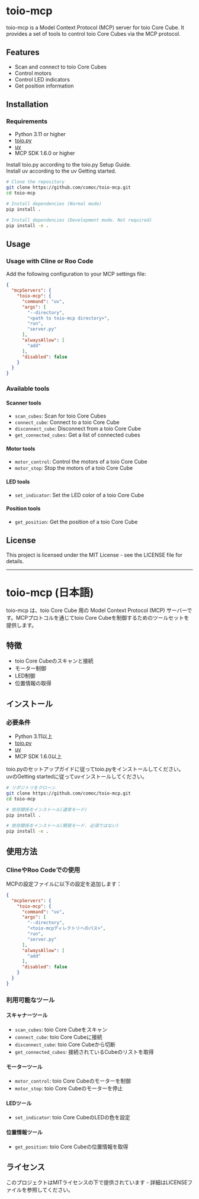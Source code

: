 # toio-mcp

toio-mcp is a Model Context Protocol (MCP) server for toio Core Cube. It provides a set of tools to control toio Core Cubes via the MCP protocol.

## Features

- Scan and connect to toio Core Cubes
- Control motors
- Control LED indicators
- Get position information

## Installation

### Requirements

- Python 3.11 or higher
- [toio.py](https://github.com/toio/toio.py)
- [uv](https://docs.astral.sh/uv/)
- MCP SDK 1.6.0 or higher

Install toio.py according to the toio.py Setup Guide.  
Install uv according to the uv Getting started.

```bash
# Clone the repository
git clone https://github.com/comoc/toio-mcp.git
cd toio-mcp

# Install dependencies (Normal mode)
pip install .

# Install dependencies (Development mode. Not required)
pip install -e .
```

## Usage

### Usage with Cline or Roo Code

Add the following configuration to your MCP settings file:

```json
{
  "mcpServers": {
    "toio-mcp": {
      "command": "uv",
      "args": [
        "--directory",
        "<path to toio-mcp directory>",
        "run",
        "server.py"
      ],
      "alwaysAllow": [
        "add"
      ],
      "disabled": false
    }
  }
}
```

### Available tools

#### Scanner tools

- `scan_cubes`: Scan for toio Core Cubes
- `connect_cube`: Connect to a toio Core Cube
- `disconnect_cube`: Disconnect from a toio Core Cube
- `get_connected_cubes`: Get a list of connected cubes

#### Motor tools

- `motor_control`: Control the motors of a toio Core Cube
- `motor_stop`: Stop the motors of a toio Core Cube

#### LED tools

- `set_indicator`: Set the LED color of a toio Core Cube

#### Position tools

- `get_position`: Get the position of a toio Core Cube

## License

This project is licensed under the MIT License - see the LICENSE file for details.

---

# toio-mcp (日本語)

toio-mcp は、toio Core Cube 用の Model Context Protocol (MCP) サーバーです。MCPプロトコルを通じてtoio Core Cubeを制御するためのツールセットを提供します。

## 特徴

- toio Core Cubeのスキャンと接続
- モーター制御
- LED制御
- 位置情報の取得

## インストール

### 必要条件

- Python 3.11以上
- [toio.py](https://github.com/toio/toio.py)
- [uv](https://docs.astral.sh/uv/)
- MCP SDK 1.6.0以上

toio.pyのセットアップガイドに従ってtoio.pyをインストールしてください。  
uvのGetting startedに従ってuvインストールしてください。

```bash
# リポジトリをクローン
git clone https://github.com/comoc/toio-mcp.git
cd toio-mcp

# 依存関係をインストール(通常モード)
pip install .

# 依存関係をインストール(開発モード. 必須ではない)
pip install -e .
```

## 使用方法

### ClineやRoo Codeでの使用

MCPの設定ファイルに以下の設定を追加します：

```json
{
  "mcpServers": {
    "toio-mcp": {
      "command": "uv",
      "args": [
        "--directory",
        "<toio-mcpディレクトリへのパス>",
        "run",
        "server.py"
      ],
      "alwaysAllow": [
        "add"
      ],
      "disabled": false
    }
  }
}
```

### 利用可能なツール

#### スキャナーツール

- `scan_cubes`: toio Core Cubeをスキャン
- `connect_cube`: toio Core Cubeに接続
- `disconnect_cube`: toio Core Cubeから切断
- `get_connected_cubes`: 接続されているCubeのリストを取得

#### モーターツール

- `motor_control`: toio Core Cubeのモーターを制御
- `motor_stop`: toio Core Cubeのモーターを停止

#### LEDツール

- `set_indicator`: toio Core CubeのLEDの色を設定

#### 位置情報ツール

- `get_position`: toio Core Cubeの位置情報を取得

## ライセンス

このプロジェクトはMITライセンスの下で提供されています - 詳細はLICENSEファイルを参照してください。
